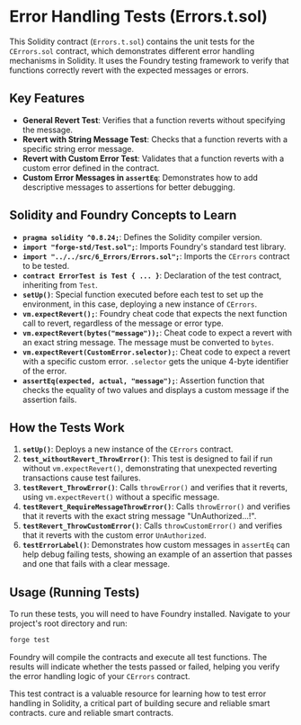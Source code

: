 # Error Handling Tests (Errors.t.sol)

This Solidity contract (`Errors.t.sol`) contains the unit tests for the `CErrors.sol` contract, which demonstrates different error handling mechanisms in Solidity. It uses the Foundry testing framework to verify that functions correctly revert with the expected messages or errors.

## Key Features

*   **General Revert Test**: Verifies that a function reverts without specifying the message.
*   **Revert with String Message Test**: Checks that a function reverts with a specific string error message.
*   **Revert with Custom Error Test**: Validates that a function reverts with a custom error defined in the contract.
*   **Custom Error Messages in `assertEq`**: Demonstrates how to add descriptive messages to assertions for better debugging.

## Solidity and Foundry Concepts to Learn

*   **`pragma solidity ^0.8.24;`**: Defines the Solidity compiler version.
*   **`import "forge-std/Test.sol";`**: Imports Foundry's standard test library.
*   **`import "../../src/6_Errors/Errors.sol";`**: Imports the `CErrors` contract to be tested.
*   **`contract ErrorTest is Test { ... }`**: Declaration of the test contract, inheriting from `Test`.
*   **`setUp()`**: Special function executed before each test to set up the environment, in this case, deploying a new instance of `CErrors`.
*   **`vm.expectRevert();`**: Foundry cheat code that expects the next function call to revert, regardless of the message or error type.
*   **`vm.expectRevert(bytes("message"));`**: Cheat code to expect a revert with an exact string message. The message must be converted to `bytes`.
*   **`vm.expectRevert(CustomError.selector);`**: Cheat code to expect a revert with a specific custom error. `.selector` gets the unique 4-byte identifier of the error.
*   **`assertEq(expected, actual, "message");`**: Assertion function that checks the equality of two values and displays a custom message if the assertion fails.

## How the Tests Work

1.  **`setUp()`**: Deploys a new instance of the `CErrors` contract.
2.  **`test_withoutRevert_ThrowError()`**: This test is designed to fail if run without `vm.expectRevert()`, demonstrating that unexpected reverting transactions cause test failures.
3.  **`testRevert_ThrowError()`**: Calls `throwError()` and verifies that it reverts, using `vm.expectRevert()` without a specific message.
4.  **`testRevert_RequireMessageThrowError()`**: Calls `throwError()` and verifies that it reverts with the exact string message "UnAuthorized...!".
5.  **`testRevert_ThrowCustomError()`**: Calls `throwCustomError()` and verifies that it reverts with the custom error `UnAuthorized`.
6.  **`testErrorLabel()`**: Demonstrates how custom messages in `assertEq` can help debug failing tests, showing an example of an assertion that passes and one that fails with a clear message.

## Usage (Running Tests)

To run these tests, you will need to have Foundry installed. Navigate to your project's root directory and run:

```bash
forge test
```

Foundry will compile the contracts and execute all test functions. The results will indicate whether the tests passed or failed, helping you verify the error handling logic of your `CErrors` contract.

This test contract is a valuable resource for learning how to test error handling in Solidity, a critical part of building secure and reliable smart contracts.
cure and reliable smart contracts.
